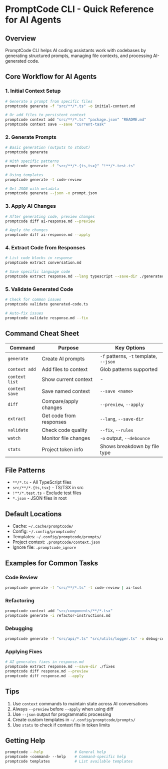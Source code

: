 # PromptCode CLI - Quick Reference for AI Agents

## Overview
PromptCode CLI helps AI coding assistants work with codebases by generating structured prompts, managing file contexts, and processing AI-generated code.

## Core Workflow for AI Agents

### 1. Initial Context Setup
```bash
# Generate a prompt from specific files
promptcode generate -f "src/**/*.ts" -o initial-context.md

# Or add files to persistent context
promptcode context add "src/**/*.ts" "package.json" "README.md"
promptcode context save --save "current-task"
```

### 2. Generate Prompts
```bash
# Basic generation (outputs to stdout)
promptcode generate

# With specific patterns
promptcode generate -f "src/**/*.{ts,tsx}" "!**/*.test.ts"

# Using templates
promptcode generate -t code-review

# Get JSON with metadata
promptcode generate --json -o prompt.json
```

### 3. Apply AI Changes
```bash
# After generating code, preview changes
promptcode diff ai-response.md --preview

# Apply the changes
promptcode diff ai-response.md --apply
```

### 4. Extract Code from Responses
```bash
# List code blocks in response
promptcode extract conversation.md

# Save specific language code
promptcode extract response.md --lang typescript --save-dir ./generated
```

### 5. Validate Generated Code
```bash
# Check for common issues
promptcode validate generated-code.ts

# Auto-fix issues
promptcode validate response.md --fix
```

## Command Cheat Sheet

| Command | Purpose | Key Options |
|---------|---------|-------------|
| `generate` | Create AI prompts | `-f` patterns, `-t` template, `--json` |
| `context add` | Add files to context | Glob patterns supported |
| `context list` | Show current context | - |
| `context save` | Save named context | `--save <name>` |
| `diff` | Compare/apply changes | `--preview`, `--apply` |
| `extract` | Get code from responses | `--lang`, `--save-dir` |
| `validate` | Check code quality | `--fix`, `--rules` |
| `watch` | Monitor file changes | `-o` output, `--debounce` |
| `stats` | Project token info | Shows breakdown by file type |

## File Patterns

- `**/*.ts` - All TypeScript files
- `src/**/*.{ts,tsx}` - TS/TSX in src
- `!**/*.test.ts` - Exclude test files
- `*.json` - JSON files in root

## Default Locations

- Cache: `~/.cache/promptcode/`
- Config: `~/.config/promptcode/`
- Templates: `~/.config/promptcode/prompts/`
- Project context: `.promptcode/context.json`
- Ignore file: `.promptcode_ignore`

## Examples for Common Tasks

### Code Review
```bash
promptcode generate -f "src/**/*.ts" -t code-review | ai-tool
```

### Refactoring
```bash
promptcode context add "src/components/**/*.tsx"
promptcode generate -i refactor-instructions.md
```

### Debugging
```bash
promptcode generate -f "src/api/*.ts" "src/utils/logger.ts" -o debug-context.md
```

### Applying Fixes
```bash
# AI generates fixes in response.md
promptcode extract response.md --save-dir ./fixes
promptcode diff response.md --preview
promptcode diff response.md --apply
```

## Tips

1. Use `context` commands to maintain state across AI conversations
2. Always `--preview` before `--apply` when using diff
3. Use `--json` output for programmatic processing
4. Create custom templates in `~/.config/promptcode/prompts/`
5. Use `stats` to check if context fits in token limits

## Getting Help

```bash
promptcode --help              # General help
promptcode <command> --help    # Command-specific help
promptcode templates           # List available templates
```